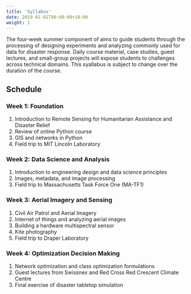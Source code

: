```yaml
---
title: 'Syllabus'
date: 2019-01-01T00:00:00+10:00
weight: 1
---
```


The four-week summer component of aims to guide students through the processing of designing experiments and analyzing commonly used for data for disaster response.  Daily course material, case studies, guest lectures, and small-group projects will expose students to challenges across technical domains. This syallabus is subject to change over the duration of the course.  

## <a name="schedule"></a>Schedule

### <a name="week1"></a>Week 1: Foundation

1. Introduction to Remote Sensing for Humanitarian Assistance and Disaster Relief
2. Review of online Python course
3. GIS and networks in Python
4. Field trip to MIT Lincoln Laboratory

### <a name="week2"></a>Week 2: Data Science and Analysis

1. Introduction to engineering design and data science principles
2. Images, metadata, and image processing
3. Field trip to Massachusetts Task Force One (MA-TF1)

### <a name="week3"></a>Week 3: Aerial Imagery and Sensing

1. Civil Air Patrol and Aerial Imagery
2. Internet of things and analyzing aerial images
3. Building a hardware multispectral sensor
4. Kite photography
5. Field trip to Draper Laboratory

### <a name="week4"></a>Week 4: Optimization Decision Making

1. Network optimization and class optimization formulations
2. Guest lectures from Swissnex and Red Cross Red Crescent Climate Centre
3. Final exercise of disaster tabletop simulation